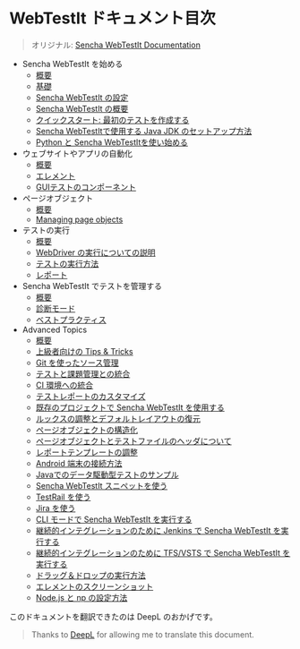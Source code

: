 WebTestIt ドキュメント目次
=======================

> オリジナル: [Sencha WebTestIt Documentation](https://docs.sencha.com/webtestit/index.html)

- Sencha WebTestIt を始める
    - [概要](./GettingStarted/Introduction.md)
    - [基礎](./GettingStarted/Fundamentals.md)
    - [Sencha WebTestIt の設定](GettingStarted/Setup.md)
    - [Sencha WebTestIt の概要](./GettingStarted/SenchaWebTestItOverview.md)
    - [クイックスタート: 最初のテストを作成する](./GettingStarted/QuickStart.md)
    - [Sencha WebTestItで使用する Java JDK のセットアップ方法](./GettingStarted/HowToSetupTheJavaJDKForUseWithSenchaWebTestIt.md)
    - [Python と Sencha WebTestItを使い始める](./GettingStarted/GettingStartedWithPythonAndSenchaWebTestIt.md)
- ウェブサイトやアプリの自動化 
    - [概要](./Automation/Introduction.md)
    - [エレメント](./Automation/Elements.md)
    - [GUIテストのコンポーネント](./Automation/Components.md)
- ページオブジェクト
    - [概要](./PageObjects/Introduction.md)
    - [Managing page objects](./PageObjects/ManagingPageObjects.md)
- テストの実行
    - [概要](./RunningTests/Introduction.md)
    - [WebDriver の実行についての説明](./RunningTests/WebdriverExecution.md)
    - [テストの実行方法](./RunningTests/HowTo.md)
    - [レポート](./RunningTests/Reporting.md)
- Sencha WebTestIt でテストを管理する
    - [概要](./Maintenance/Introduction.md)
    - [診断モード](./Maintenance/DiagnosticMode.md)
    - [ベストプラクティス](./Maintenance/BestPractices.md)
- Advanced Topics
    - [概要](./AdvancedTopics/Introduction.md)
    - [上級者向けの Tips \& Tricks](./AdvancedTopics/SenchaWebtestitAdvancedTipsTricks.md)
    - [Git を使ったソース管理](./AdvancedTopics/SourceControlWithGit.md)
    - [テストと課題管理との統合](./AdvancedTopics/IntegratingWithTestAndIssueManagement.md)
    - [CI 環境への統合](./AdvancedTopics/IntegratingInCiEnvironments.md)
    - [テストレポートのカスタマイズ](./AdvancedTopics/CustomizingTheTestReport.md)
    - [既存のプロジェクトで Sencha WebTestIt を使用する](./AdvancedTopics/UsingSenchaWebtestitWithExistingProjects.md)
    - [ルックスの調整とデフォルトレイアウトの復元](./AdvancedTopics/AdjustingTheLooksAndRestoringTheDefaultLayout.md)
    - [ページオブジェクトの構造化](./AdvancedTopics/StructuringYourPageObjects.md)
    - [ページオブジェクトとテストファイルのヘッダについて](./AdvancedTopics/AboutPageObjectAndTestFileHeaders.md)
    - [レポートテンプレートの調整](./AdvancedTopics/AdjustingTheReportTemplate.md)
    - [Android 端末の接続方法](./AdvancedTopics/HowToConnectAnAndroidDevice.md)
    - [Javaでのデータ駆動型テストのサンプル](./AdvancedTopics/DataDrivenTestingInJavaSample.md)
    - [Sencha WebTestIt スニペットを使う](./AdvancedTopics/UsingSenchaWebtestitSnippets.md)
    - [TestRail を使う](./AdvancedTopics/GettingStartedWithTestrail.md)
    - [Jira を使う](./AdvancedTopics/GettingStartedWithJira.md)
    - [CLI モードで Sencha WebTestIt を実行する](./AdvancedTopics/RunningSenchaWebtestitInCliMode.md)
    - [継続的インテグレーションのために Jenkins で Sencha WebTestIt を実行する](./AdvancedTopics/RunningSenchaWebtestitInJenkinsForContinuousIntegration.md)
    - [継続的インテグレーションのために TFS/VSTS で Sencha WebTestIt を実行する](./AdvancedTopics/RunningSenchaWebtestitInTfsVstsForContinuousIntegration.md)
    - [ドラッグ＆ドロップの実行方法](./AdvancedTopics/HowToPerformTheDragAndDropAction.md)
    - [エレメントのスクリーンショット](./AdvancedTopics/ElementsScreenshots.md)
    - [Node.js と np の設定方法](./AdvancedTopics/HowToSetupNodeJsAndNpmForUseWithSenchaWebtestit.md)

このドキュメントを翻訳できたのは DeepL のおかげです。
> Thanks to [DeepL](https://www.deepl.com/) for allowing me to translate this document.
